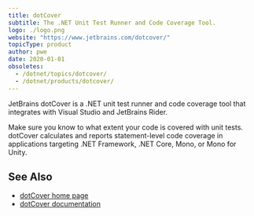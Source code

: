 ```yaml
---
title: dotCover
subtitle: The .NET Unit Test Runner and Code Coverage Tool.
logo: ./logo.png
website: "https://www.jetbrains.com/dotcover/"
topicType: product
author: pwe
date: 2020-01-01
obsoletes:
  - /dotnet/topics/dotcover/
  - /dotnet/products/dotcover/
---
```


JetBrains dotCover is a .NET unit test runner and code coverage tool that integrates with Visual Studio and JetBrains Rider.

Make sure you know to what extent your code is covered with unit tests. dotCover calculates and reports statement-level code coverage in applications targeting .NET Framework, .NET Core, Mono, or Mono for Unity.

## See Also

- [dotCover home page](https://www.jetbrains.com/dotcover/)
- [dotCover documentation](https://www.jetbrains.com/dotcover/documentation/)
